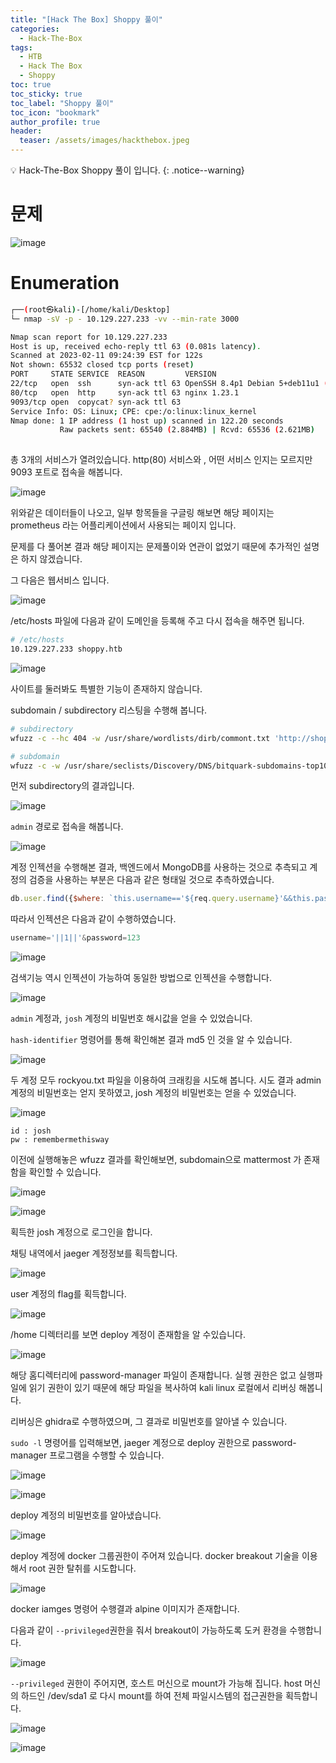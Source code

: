 ```yaml
---
title: "[Hack The Box] Shoppy 풀이"
categories:
  - Hack-The-Box
tags:
  - HTB
  - Hack The Box
  - Shoppy
toc: true
toc_sticky: true
toc_label: "Shoppy 풀이"
toc_icon: "bookmark"
author_profile: true
header:
  teaser: /assets/images/hackthebox.jpeg
---
```


💡 Hack-The-Box Shoppy 풀이 입니다.
{: .notice--warning}

# 문제

![image](https://user-images.githubusercontent.com/33647663/218263273-6899c702-0f14-47f2-93c5-aedb464f4775.png)

# Enumeration

```bash
┌──(root㉿kali)-[/home/kali/Desktop]
└─ nmap -sV -p - 10.129.227.233 -vv --min-rate 3000

Nmap scan report for 10.129.227.233
Host is up, received echo-reply ttl 63 (0.081s latency).
Scanned at 2023-02-11 09:24:39 EST for 122s
Not shown: 65532 closed tcp ports (reset)
PORT     STATE SERVICE  REASON         VERSION
22/tcp   open  ssh      syn-ack ttl 63 OpenSSH 8.4p1 Debian 5+deb11u1 (protocol 2.0)
80/tcp   open  http     syn-ack ttl 63 nginx 1.23.1
9093/tcp open  copycat? syn-ack ttl 63
Service Info: OS: Linux; CPE: cpe:/o:linux:linux_kernel
Nmap done: 1 IP address (1 host up) scanned in 122.20 seconds
           Raw packets sent: 65540 (2.884MB) | Rcvd: 65536 (2.621MB)
                                                                            
```

총 3개의 서비스가 열려있습니다. http(80) 서비스와 , 어떤 서비스 인지는 모르지만 9093 포트로 접속을 해봅니다.

![image](https://user-images.githubusercontent.com/33647663/218263399-6def6a45-da13-4bf0-9b3c-eac5b748a5ef.png)

위와같은 데이터들이 나오고, 일부 항목들을 구글링 해보면 해당 페이지는 prometheus 라는 어플리케이션에서 사용되는 페이지 입니다. 

문제를 다 풀어본 결과 해당 페이지는 문제풀이와 연관이 없었기 때문에 추가적인 설명은 하지 않겠습니다.

그 다음은 웹서비스 입니다.

![image](https://user-images.githubusercontent.com/33647663/218263583-a7b10868-e985-4963-bf91-074c07293ada.png)

/etc/hosts 파일에 다음과 같이 도메인을 등록해 주고 다시 접속을 해주면 됩니다.

```bash
# /etc/hosts 
10.129.227.233 shoppy.htb
```

![image](https://user-images.githubusercontent.com/33647663/218263657-1adc8a99-01d5-4c1c-a455-986222826faa.png)


사이트를 둘러봐도 특별한 기능이 존재하지 않습니다. 

subdomain / subdirectory 리스팅을 수행해 봅니다.

```bash
# subdirectory
wfuzz -c --hc 404 -w /usr/share/wordlists/dirb/commont.txt 'http://shoppy.htb/FUZZ'

# subdomain
wfuzz -c -w /usr/share/seclists/Discovery/DNS/bitquark-subdomains-top100000.txt -u shoppy.htb -H "Host: FUZZ.shoppy.htb" --hc 301
```

먼저 subdirectory의 결과입니다.

![image](https://user-images.githubusercontent.com/33647663/218263862-3b9b505f-3bad-40e8-b386-f7cb14ebc98e.png)

```admin``` 경로로 접속을 해봅니다.

![image](https://user-images.githubusercontent.com/33647663/218263914-eabe9d67-eb31-491c-a448-ad2d5d4fd3e6.png)

계정 인젝션을 수행해본 결과, 백엔드에서 MongoDB를 사용하는 것으로 추측되고 계정의 검증을 사용하는 부분은 다음과 같은 형태일 것으로 추측하였습니다.

```js
db.user.find({$where: `this.username=='${req.query.username}'&&this.password=='${req.query.password}'`});
```

따라서 인젝션은 다음과 같이 수행하였습니다.

```py
username='||1||'&password=123
```

![image](https://user-images.githubusercontent.com/33647663/218265008-049eb1cf-8b67-4f8e-ae26-b3cab6c951d2.png)

검색기능 역시 인젝션이 가능하여 동일한 방법으로 인젝션을 수행합니다.

![image](https://user-images.githubusercontent.com/33647663/218265246-0fe54acb-06cc-4a6c-9c84-f01979bead0d.png)

```admin``` 계정과, ```josh``` 계정의 비밀번호 해시값을 얻을 수 있었습니다.

```hash-identifier``` 명령어를 통해 확인해본 결과 md5 인 것을 알 수 있습니다.

![image](https://user-images.githubusercontent.com/33647663/218265322-df53584b-e7df-4435-8bde-d0eab6abb439.png)

두 계정 모두 rockyou.txt 파일을 이용하여 크래킹을 시도해 봅니다.
시도 결과 admin 계정의 비밀번호는 얻지 못하였고, josh 계정의 비밀번호는 얻을 수 있었습니다.

![image](https://user-images.githubusercontent.com/33647663/218265799-b8cc4384-8c95-466e-946d-bae5ba341c49.png)

```
id : josh 
pw : remembermethisway
```


이전에 실행해놓은 wfuzz 결과를 확인해보면, subdomain으로 mattermost 가 존재함을 확인할 수 있습니다.

![image](https://user-images.githubusercontent.com/33647663/218265840-c3426f5c-c255-4c72-9a86-21310b58770b.png)


![image](https://user-images.githubusercontent.com/33647663/218265905-a568df0f-2eea-4e4d-b309-a7db4280b6f6.png)

획득한 josh 계정으로 로그인을 합니다.

채팅 내역에서 jaeger 계정정보를 획득합니다.

![image](https://user-images.githubusercontent.com/33647663/218265936-e94cab1e-f920-47e4-b7ec-101ecfb49091.png)


user 계정의 flag를 획득합니다.

![image](https://user-images.githubusercontent.com/33647663/218265981-f3e73bba-007d-4066-ba23-0c3453e51df9.png)


/home 디렉터리를 보면 deploy 계정이 존재함을 알 수있습니다.

![image](https://user-images.githubusercontent.com/33647663/218266035-fe479670-8fca-4726-a038-c9b78ec5437f.png)

해당 홈디렉터리에 password-manager 파일이 존재합니다. 실행 권한은 없고 실행파일에 읽기 권한이 있기 때문에 해당 파일을 복사하여 kali linux 로컬에서 리버싱 해봅니다.

리버싱은 ghidra로 수행하였으며, 그 결과로 비밀번호를 알아낼 수 있습니다.

```sudo -l``` 명령어를 입력해보면, jaeger 계정으로 deploy 권한으로 password-manager 프로그램을 수행할 수 있습니다.

![image](https://user-images.githubusercontent.com/33647663/218266157-4a28fc51-f11c-4a87-8ab8-7cea11955ebc.png)

![image](https://user-images.githubusercontent.com/33647663/218266184-7d1cd987-260d-4ef1-b8c6-87aa52ac8578.png)

deploy 계정의 비밀번호를 알아냈습니다.

![image](https://user-images.githubusercontent.com/33647663/218266208-7e6fce55-472e-4c88-b9c5-60d91d1d8463.png)

deploy 계정에 docker 그룹권한이 주어져 있습니다. 
docker breakout 기술을 이용해서 root 권한 탈취를 시도합니다.

![image](https://user-images.githubusercontent.com/33647663/218266246-50ce4816-36c9-43a2-b1c9-054a9309af6e.png)

docker iamges 명령어 수행결과 alpine 이미지가 존재합니다. 

다음과 같이 ```--privileged```권한을 줘서 breakout이 가능하도록 도커 환경을 수행합니다.

![image](https://user-images.githubusercontent.com/33647663/218266305-f31ae869-b53c-4dde-a9ed-fd8d61cc502d.png)

```--privileged``` 권한이 주어지면, 호스트 머신으로 mount가 가능해 집니다. host 머신의 하드인 /dev/sda1 로 다시 mount를 하여 전체 파일시스템의 접근권한을 획득합니다.


![image](https://user-images.githubusercontent.com/33647663/218266415-b082ae28-e555-4a82-bfdf-a91c1240e888.png)



![image](https://user-images.githubusercontent.com/33647663/218266464-fa441d07-5f07-4f8e-993c-3adadfe23b63.png)